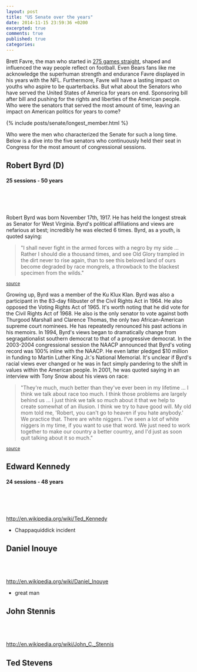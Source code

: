 ```yaml
---
layout: post
title: "US Senate over the years"
date: 2014-11-15 23:59:36 +0200
excerpted: true
comments: true
published: true
categories:
---
```


Brett Favre, the man who started in [275 games straight](http://www.nytimes.com/newsgraphics/2013/09/28/eli-manning-milestone/), shaped and influenced the way people reflect on football. Even Bears fans like me acknowledge the superhuman strength and endurance Favre displayed in his years with the NFL. Furthermore, Favre will have a lasting impact on youths who aspire to be quarterbacks. But what about the Senators who have served the United States of America for years on end. Sponsoring bill after bill and pushing for the rights and liberties of the American people. Who were the senators that served the most amount of time, leaving an impact on American politics for years to come?

<!-- more -->

{% include posts/senate/longest_member.html %}

Who were the men who characterized the Senate for such a long time. Below is a dive into the five senators who continuously held their seat in Congress for the most amount of congressional sessions.

## Robert Byrd (D)
#### 25 sessions - 50 years

<svg height="60" width="600" class="i-streak" data-name="robert byrd"></svg>

Robert Byrd was born November 17th, 1917. He has held the longest streak as Senator for West Virginia. Byrd's political affiliations and views are nefarious at best; incredibly he was elected 6 times. Byrd, as a youth, is quoted saying:

> "I shall never fight in the armed forces with a negro by my side ... Rather I should die a thousand times, and see Old Glory trampled in the dirt never to rise again, than to see this beloved land of ours become degraded by race mongrels, a throwback to the blackest specimen from the wilds."

<small>[source](http://en.wikipedia.org/wiki/Robert_Byrd#cite_note-19)</small>

Growing up, Byrd was a member of the Ku Klux Klan. Byrd was also a participant in the 83-day filibuster of the Civil Rights Act in 1964. He also opposed the Voting Rights Act of 1965. It's worth noting that he did vote for the Civil Rights Act of 1968. He also is the only senator to vote against both Thurgood Marshall and Clarence Thomas, the only two African-American supreme court nominees. He has repeatedly renounced his past actions in his memoirs. In 1994, Byrd's views began to dramatically change from segragationalist southern democrat to that of a progressive democrat. In the 2003-2004 congressional session the NAACP announced that Byrd's voting record was 100% inline with the NAACP. He even latter pledged $10 million in funding to Martin Luther King Jr.'s National Memorial. It's unclear if Byrd's racial views ever changed or he was in fact simply pandering to the shift in values within the American people. In 2001, he was quoted saying in an interview with Tony Snow about his views on race:

> "They're much, much better than they've ever been in my lifetime ... I think we talk about race too much. I think those problems are largely behind us ... I just think we talk so much about it that we help to create somewhat of an illusion. I think we try to have good will. My old mom told me, 'Robert, you can't go to heaven if you hate anybody.' We practice that. There are white niggers. I've seen a lot of white niggers in my time, if you want to use that word. We just need to work together to make our country a better country, and I'd just as soon quit talking about it so much."

<small>[source](http://edition.cnn.com/2001/ALLPOLITICS/03/04/byrd.slur/)</small>

## Edward Kennedy
#### 24 sessions - 48 years
<svg height="60" width="600" class="i-streak" data-name="edward kennedy"></svg>

http://en.wikipedia.org/wiki/Ted_Kennedy

-  Chappaquiddick incident

## Daniel Inouye
<svg height="60" width="600" class="i-streak" data-name="daniel inouye"></svg>
http://en.wikipedia.org/wiki/Daniel_Inouye
- great man

## John Stennis
<svg height="60" width="600" class="i-streak" data-name="john stennis"></svg>
http://en.wikipedia.org/wiki/John_C._Stennis
## Ted Stevens
<svg height="60" width="600" class="i-streak" data-name="ted stevens"></svg>
